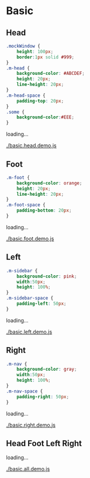 # Basic

## Head

````css
.mockWindow {
    height: 100px;
    border:1px solid #999;
}
.m-head {
    background-color: #ABCDEF;
    height: 20px;
    line-height: 20px;
}
.m-head-space {
    padding-top: 20px;
}
.some {
    background-color:#EEE;
}
````

<div id="example__basic_head_node" class="fast-flow-demo">loading...</div>

<!--MR-R {
    type: "pre",
    file: './basic.head.demo.js'
} -->
[./basic.head.demo.js](./basic.head.demo.js)


## Foot

````css
.m-foot {
    background-color: orange;
    height: 20px;
    line-height: 20px;
}
.m-foot-space {
    padding-bottom: 20px;
}
````

<div id="example__basic_foot_node" class="fast-flow-demo">loading...</div>

<!--MR-R {
    type: "pre",
    file: './basic.foot.demo.js'
} -->
[./basic.foot.demo.js](./basic.foot.demo.js)

## Left

````css
.m-sidebar {
    background-color: pink;
    width:50px;
    height: 100%;
}
.m-sidebar-space {
    padding-left: 50px;
}
````

<div id="example__basic_left_node" class="fast-flow-demo">loading...</div>

<!--MR-R {
    type: "pre",
    file: './basic.left.demo.js'
} -->
[./basic.left.demo.js](./basic.left.demo.js)


## Right

````css
.m-nav {
    background-color: gray;
    width:50px;
    height: 100%;
}
.m-nav-space {
    padding-right: 50px;
}
````

<div id="example__basic_right_node" class="fast-flow-demo">loading...</div>

<!--MR-R {
    type: "pre",
    file: './basic.right.demo.js'
} -->
[./basic.right.demo.js](./basic.right.demo.js)


## Head Foot Left Right


<div id="example__basic_all_node" class="fast-flow-demo">loading...</div>

<!--MR-R {
    type: "pre",
    file: './basic.all.demo.js'
} -->
[./basic.all.demo.js](./basic.all.demo.js)

